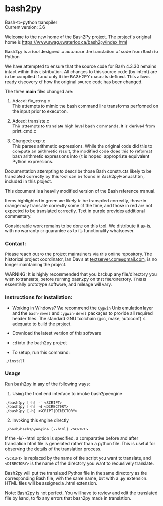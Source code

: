 # bash2py
Bash-to-python transpiler<br>
Current version: 3.6

Welcome to the new home of the Bash2Py project. The project's original home is  https://www.swag.uwaterloo.ca/bash2py/index.html<br>

Bash2py is a tool designed to automate the translation of code from Bash to Python.

We have attempted to ensure that the source code for Bash 4.3.30 remains intact within this distribution. All changes to this source code (by intent) are to be compiled if and only if the BASH2PY macro is defined. This allows ready discovery of how the original source code has been changed.

The three **main** files changed are:
1.  Added:  fix_string.c<br>
    This attempts to mimic the bash command line transforms performed on the input prior to execution.

2.  Added:  translate.c<br>
    This attempts to translate high level bash commands. It is derived from print_cmd.c

3.  Changed: expr.c<br>
    This parses arithmetic expressions.  While the original code did this to compute an arithmetic result, the modified code does this to reformat bash arithmetic expressions into (it is hoped) appropriate equivalent Python expressions.

Documentation attempting to describe those Bash constructs likely to be translated correctly by this tool can be found in Bash2pyManual.html, included in this project.

This document is a heavily modified version of the Bash reference manual.

Items highlighted in green are likely to be transpiled correctly, those in orange may translate correctly some of the time, and those in red are not expected to be translated correctly. Text in purple provides additional commentary.

Considerable work remains to be done on this tool.  We distribute it as-is, with no warranty or guarantee as to its functionality whatsoever.

### Contact:

Please reach out to the project maintainers via this online repository.
The historical project coordinator, Ian Davis at textserver.com@gmail.com, is no longer maintaining the project.

WARNING: It is highly recommended that you backup any file/directory you wish to translate, before running bash2py on that file/directory. This is essentially prototype software, and mileage will vary.

### Instructions for installation:

- Working in Windows? We recommend the `Cygwin` Unix emulation layer and the `bash-devel` and `cygwin-devel` packages to provide all required header files. The standard GNU toolchain (gcc, make, autoconf) is adequate to build the project.

- Download the latest version of this software

- `cd` into the bash2py project

- To setup, run this command:

```console
./install
```

### Usage

Run bash2py in any of the following ways:

1. Using the front end interface to invoke bash2pyengine

```console
./bash2py [-h] -f <SCRIPT>
./bash2py [-h] -d <DIRECTORY>
./bash2py [-h] <SCRIPT|DIRECTORY>
```

2. Invoking this engine directly

```console
./bash/bash2pyengine [--html] <SCRIPT>
```

If the -h/--html option is specified, a comparative before and after translation html file is generated rather than a python file. This is useful for observing the details of the translation process.

`<SCRIPT>` is replaced by the name of the script you want to translate, and `<DIRECTORY>` is the name of the directory you want to recursively translate.

Bash2py will put the translated Python file in the same directory as the corresponding Bash file, with the same name, but with a .py extension. HTML files will be assigned a .html extension.

Note: Bash2py is not perfect. You will have to review and edit the translated file by hand, to fix any errors that bash2py made in translation.

